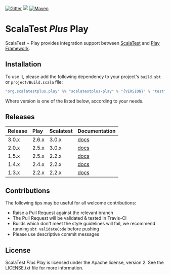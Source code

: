 [![Gitter](https://img.shields.io/gitter/room/gitterHQ/gitter.svg)](https://gitter.im/playframework/playframework?utm_source=badge&utm_medium=badge&utm_campaign=pr-badge&utm_content=badge) [<img src="https://img.shields.io/travis/playframework/playframework.svg"/>](https://travis-ci.org/playframework/scalatestplus-play) [![Maven](https://img.shields.io/maven-central/v/org.scalatestplus.play/scalatestplus-play_2.11.svg)](http://mvnrepository.com/artifact/org.scalatestplus.play/scalatestplus-play_2.11)

# ScalaTest _Plus_ Play

ScalaTest + Play provides integration support between [ScalaTest](http://www.scalatest.org/) and [Play Framework](http://www.playframework.com).

## Installation

To use it, please add the following dependency to your project's `build.sbt` or `project/Build.scala` file:

```scala
"org.scalatestplus.play" %% "scalatestplus-play" % "{VERSION}" % "test"
```

Where version is one of the listed below, according to your needs.

## Releases

| Release | Play  | Scalatest | Documentation                                                                       |
|:--------|:------|:----------|:------------------------------------------------------------------------------------|
| 3.0.x   | 2.6.x | 3.0.x     | [docs](https://www.playframework.com/documentation/2.6.x/ScalaTestingWithScalaTest) |
| 2.0.x   | 2.5.x | 3.0.x     | [docs](https://www.playframework.com/documentation/2.5.x/ScalaTestingWithScalaTest) |
| 1.5.x   | 2.5.x | 2.2.x     | [docs](https://www.playframework.com/documentation/2.5.x/ScalaTestingWithScalaTest) |
| 1.4.x   | 2.4.x | 2.2.x     | [docs](https://www.playframework.com/documentation/2.4.x/ScalaTestingWithScalaTest) |
| 1.3.x   | 2.2.x | 2.2.x     | [docs](https://www.playframework.com/documentation/2.2.x/ScalaTestingWithScalaTest) |

## Contributions

The following tips may be useful for all welcome contributions:
 * Raise a Pull Request against the relevant branch
 * The Pull Request will be validated & tested in Travis-CI
 * Builds which don't meet the style guidelines will fail, we recommend running `sbt validateCode` before pushing
 * Please use descriptive commit messages

## License

ScalaTest _Plus_ Play is licensed under the Apache license, version 2. See the LICENSE.txt file for more information.

